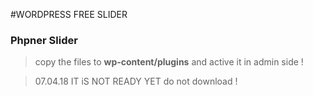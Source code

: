 #WORDPRESS FREE SLIDER 
	
### Phpner Slider

> copy the files to **wp-content/plugins** and active it in admin side  !



>  07.04.18   IT iS NOT READY YET 
do not download !